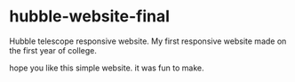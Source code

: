 # hubble-website-final
Hubble telescope responsive website.
My first responsive website made on the first year of college.

hope you like this simple website.
it was fun to make.
